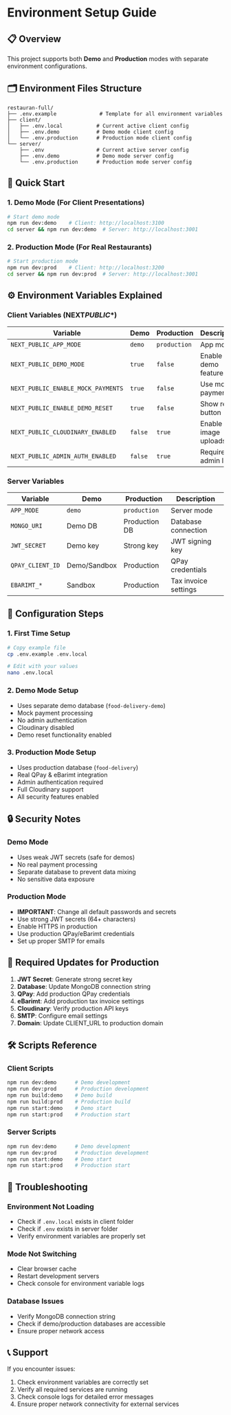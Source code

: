 # Environment Setup Guide

## 📋 Overview

This project supports both **Demo** and **Production** modes with separate environment configurations.

## 🗂️ Environment Files Structure

```
restauran-full/
├── .env.example              # Template for all environment variables
├── client/
│   ├── .env.local           # Current active client config
│   ├── .env.demo            # Demo mode client config
│   └── .env.production      # Production mode client config
└── server/
    ├── .env                 # Current active server config
    ├── .env.demo            # Demo mode server config
    └── .env.production      # Production mode server config
```

## 🚀 Quick Start

### 1. Demo Mode (For Client Presentations)

```bash
# Start demo mode
npm run dev:demo    # Client: http://localhost:3100
cd server && npm run dev:demo  # Server: http://localhost:3001
```

### 2. Production Mode (For Real Restaurants)

```bash
# Start production mode
npm run dev:prod    # Client: http://localhost:3200
cd server && npm run dev:prod  # Server: http://localhost:3001
```

## ⚙️ Environment Variables Explained

### Client Variables (NEXT*PUBLIC*\*)

| Variable                           | Demo    | Production   | Description          |
| ---------------------------------- | ------- | ------------ | -------------------- |
| `NEXT_PUBLIC_APP_MODE`             | `demo`  | `production` | App mode             |
| `NEXT_PUBLIC_DEMO_MODE`            | `true`  | `false`      | Enable demo features |
| `NEXT_PUBLIC_ENABLE_MOCK_PAYMENTS` | `true`  | `false`      | Use mock payments    |
| `NEXT_PUBLIC_ENABLE_DEMO_RESET`    | `true`  | `false`      | Show reset button    |
| `NEXT_PUBLIC_CLOUDINARY_ENABLED`   | `false` | `true`       | Enable image uploads |
| `NEXT_PUBLIC_ADMIN_AUTH_ENABLED`   | `false` | `true`       | Require admin login  |

### Server Variables

| Variable         | Demo         | Production    | Description          |
| ---------------- | ------------ | ------------- | -------------------- |
| `APP_MODE`       | `demo`       | `production`  | Server mode          |
| `MONGO_URI`      | Demo DB      | Production DB | Database connection  |
| `JWT_SECRET`     | Demo key     | Strong key    | JWT signing key      |
| `QPAY_CLIENT_ID` | Demo/Sandbox | Production    | QPay credentials     |
| `EBARIMT_*`      | Sandbox      | Production    | Tax invoice settings |

## 🔧 Configuration Steps

### 1. First Time Setup

```bash
# Copy example file
cp .env.example .env.local

# Edit with your values
nano .env.local
```

### 2. Demo Mode Setup

- Uses separate demo database (`food-delivery-demo`)
- Mock payment processing
- No admin authentication
- Cloudinary disabled
- Demo reset functionality enabled

### 3. Production Mode Setup

- Uses production database (`food-delivery`)
- Real QPay & eBarimt integration
- Admin authentication required
- Full Cloudinary support
- All security features enabled

## 🔒 Security Notes

### Demo Mode

- Uses weak JWT secrets (safe for demos)
- No real payment processing
- Separate database to prevent data mixing
- No sensitive data exposure

### Production Mode

- **IMPORTANT**: Change all default passwords and secrets
- Use strong JWT secrets (64+ characters)
- Enable HTTPS in production
- Use production QPay/eBarimt credentials
- Set up proper SMTP for emails

## 📝 Required Updates for Production

1. **JWT Secret**: Generate strong secret key
2. **Database**: Update MongoDB connection string
3. **QPay**: Add production QPay credentials
4. **eBarimt**: Add production tax invoice settings
5. **Cloudinary**: Verify production API keys
6. **SMTP**: Configure email settings
7. **Domain**: Update CLIENT_URL to production domain

## 🛠️ Scripts Reference

### Client Scripts

```bash
npm run dev:demo      # Demo development
npm run dev:prod      # Production development
npm run build:demo    # Demo build
npm run build:prod    # Production build
npm run start:demo    # Demo start
npm run start:prod    # Production start
```

### Server Scripts

```bash
npm run dev:demo      # Demo development
npm run dev:prod      # Production development
npm run start:demo    # Demo start
npm run start:prod    # Production start
```

## 🐛 Troubleshooting

### Environment Not Loading

- Check if `.env.local` exists in client folder
- Check if `.env` exists in server folder
- Verify environment variables are properly set

### Mode Not Switching

- Clear browser cache
- Restart development servers
- Check console for environment variable logs

### Database Issues

- Verify MongoDB connection string
- Check if demo/production databases are accessible
- Ensure proper network access

## 📞 Support

If you encounter issues:

1. Check environment variables are correctly set
2. Verify all required services are running
3. Check console logs for detailed error messages
4. Ensure proper network connectivity for external services
